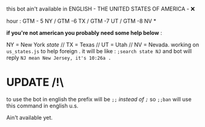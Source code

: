 this bot ain't available in ENGLISH - THE UNITED STATES OF AMERICA - ❌

hour : GTM - 5 NY / GTM -6 TX  / GTM -7 UT / GTM -8 NV *

__if you're not american you probably need some help below__ :

NY = New York *state* // TX = Texas // UT = Utah // NV = Nevada. 
working on `us_states.js` to help foreign . it will be like : `;search state NJ` and bot will reply `NJ mean New Jersey, it's 10:26a .`

# UPDATE /!\

to use the bot in english the prefix will be `;;` *instead of `;`* so `;;ban` will use this command in english u.s.

Ain't available yet.
